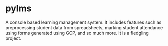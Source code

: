 # pylms
A console based learning management system. It includes features such as preprocessing student data from spreadsheets, marking student attendance using forms generated using GCP, and so much more. It is a fledgling project.
